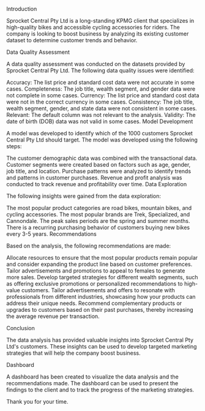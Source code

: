 Introduction

Sprocket Central Pty Ltd is a long-standing KPMG client that specializes in high-quality bikes and accessible cycling accessories for riders. The company is looking to boost business by analyzing its existing customer dataset to determine customer trends and behavior.

Data Quality Assessment

A data quality assessment was conducted on the datasets provided by Sprocket Central Pty Ltd. The following data quality issues were identified:

Accuracy: The list price and standard cost data were not accurate in some cases.
Completeness: The job title, wealth segment, and gender data were not complete in some cases.
Currency: The list price and standard cost data were not in the correct currency in some cases.
Consistency: The job title, wealth segment, gender, and state data were not consistent in some cases.
Relevant: The default column was not relevant to the analysis.
Validity: The date of birth (DOB) data was not valid in some cases.
Model Development

A model was developed to identify which of the 1000 customers Sprocket Central Pty Ltd should target. The model was developed using the following steps:

The customer demographic data was combined with the transactional data.
Customer segments were created based on factors such as age, gender, job title, and location.
Purchase patterns were analyzed to identify trends and patterns in customer purchases.
Revenue and profit analysis was conducted to track revenue and profitability over time.
Data Exploration

The following insights were gained from the data exploration:

The most popular product categories are road bikes, mountain bikes, and cycling accessories.
The most popular brands are Trek, Specialized, and Cannondale.
The peak sales periods are the spring and summer months.
There is a recurring purchasing behavior of customers buying new bikes every 3-5 years.
Recommendations

Based on the analysis, the following recommendations are made:

Allocate resources to ensure that the most popular products remain popular and consider expanding the product line based on customer preferences.
Tailor advertisements and promotions to appeal to females to generate more sales.
Develop targeted strategies for different wealth segments, such as offering exclusive promotions or personalized recommendations to high-value customers.
Tailor advertisements and offers to resonate with professionals from different industries, showcasing how your products can address their unique needs.
Recommend complementary products or upgrades to customers based on their past purchases, thereby increasing the average revenue per transaction.

Conclusion

The data analysis has provided valuable insights into Sprocket Central Pty Ltd's customers. These insights can be used to develop targeted marketing strategies that will help the company boost business.

Dashboard

A dashboard has been created to visualize the data analysis and the recommendations made. The dashboard can be used to present the findings to the client and to track the progress of the marketing strategies.

Thank you for your time.
